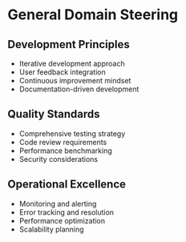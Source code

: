 # General Domain Steering

## Development Principles
- Iterative development approach
- User feedback integration
- Continuous improvement mindset
- Documentation-driven development

## Quality Standards
- Comprehensive testing strategy
- Code review requirements
- Performance benchmarking
- Security considerations

## Operational Excellence
- Monitoring and alerting
- Error tracking and resolution
- Performance optimization
- Scalability planning
